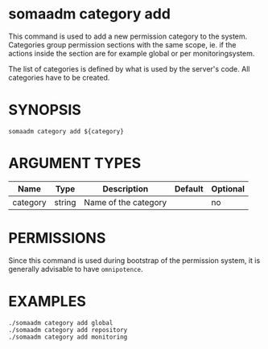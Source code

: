 # somaadm category add

This command is used to add a new permission category
to the system. Categories group permission sections
with the same scope, ie. if the actions inside the
section are for example global or per monitoringsystem.

The list of categories is defined by what is used by the
server's code. All categories have to be created.

# SYNOPSIS

```
somaadm category add ${category}
```

# ARGUMENT TYPES

Name | Type |     Description   | Default | Optional
 --- |  --- | ----------------- | ------- | --------
category | string | Name of the category | | no

# PERMISSIONS

Since this command is used during bootstrap of the permission
system, it is generally advisable to have `omnipotence`.

# EXAMPLES

```
./somaadm category add global
./somaadm category add repository
./somaadm category add monitoring
```
